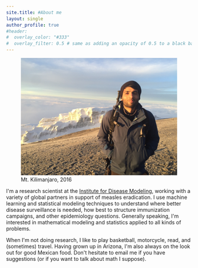 ```yaml
---
site.title: #About me
layout: single
author_profile: true
#header:
#  overlay_color: "#333"
#  overlay_filter: 0.5 # same as adding an opacity of 0.5 to a black background
---
```

<figure>
<center> <img src="/assets/images/niket.jpg" width="500px" /> </center>
<figcaption>Mt. Kilimanjaro, 2016</figcaption>
</figure>

I'm a research scientist at the <a href="http://idmod.org">Institute for Disease Modeling</a>, working with a variety of global partners in support of measles eradication. I use machine learning and statistical modeling techniques to understand where better disease surveillance is needed, how best to structure immunization campaigns, and other epidemiology questions. Generally speaking, I'm interested in mathematical modeling and statistics applied to all kinds of problems.

When I'm not doing research, I like to play basketball, motorcycle, read, and (sometimes) travel. Having grown up in Arizona, I'm also always on the look out for good Mexican food. Don't hesitate to email me if you have suggestions (or if you want to talk about math I suppose). 


